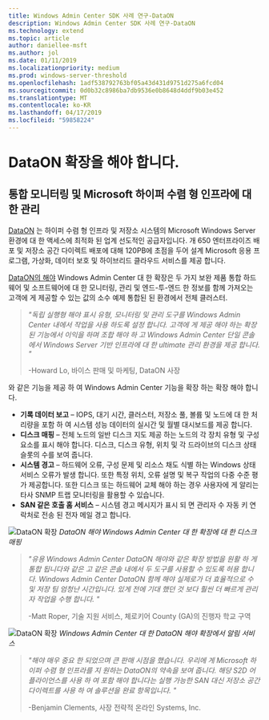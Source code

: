 ```yaml
---
title: Windows Admin Center SDK 사례 연구-DataON
description: Windows Admin Center SDK 사례 연구-DataON
ms.technology: extend
ms.topic: article
author: daniellee-msft
ms.author: jol
ms.date: 01/11/2019
ms.localizationpriority: medium
ms.prod: windows-server-threshold
ms.openlocfilehash: 1adf538792763bf05a43d431d9751d275a6fcd04
ms.sourcegitcommit: 0d0b32c8986ba7db9536e0b8648d4ddf9b03e452
ms.translationtype: MT
ms.contentlocale: ko-KR
ms.lasthandoff: 04/17/2019
ms.locfileid: "59858224"
---
```

# <a name="dataon-must-extension"></a>DataON 확장을 해야 합니다.

## <a name="integrated-monitoring-and-management-for-microsoft-hyper-converged-infrastructure"></a>통합 모니터링 및 Microsoft 하이퍼 수렴 형 인프라에 대 한 관리

[DataON](http://www.dataonstorage.com/) 는 하이퍼 수렴 형 인프라 및 저장소 시스템의 Microsoft Windows Server 환경에 대 한 액세스에 최적화 된 업계 선도적인 공급자입니다. 개 650 엔터프라이즈 배포 및 저장소 공간 다이렉트 배포에 대해 120PB에 초점을 두어 설계 Microsoft 응용 프로그램, 가상화, 데이터 보호 및 하이브리드 클라우드 서비스를 제공 합니다.

[DataON의 해야](http://www.dataonstorage.com/must) Windows Admin Center 대 한 확장은 두 가지 보완 제품 통합 하드웨어 및 소프트웨어에 대 한 모니터링, 관리 및 엔드-투-엔드 한 정보를 함께 가져오는 고객에 게 제공할 수 있는 값의 소수 예제 통합된 된 환경에서 전체 클러스터.

> <cite>"독립 실행형 해야 표시 유형, 모니터링 및 관리 도구를 Windows Admin Center 내에서 작업을 사용 하도록 설정 합니다. 고객에 게 제공 해야 하는 확장된 기능에서 이익을 하며 조합 해야 하 고 Windows Admin Center 단일 콘솔에서 Windows Server 기반 인프라에 대 한 ultimate 관리 환경을 제공 합니다. "</cite>
>
> -Howard Lo, 바이스 판매 및 마케팅, DataON 사장

와 같은 기능을 제공 하 여 Windows Admin Center 기능을 확장 하는 확장 해야 합니다.
- **기록 데이터 보고** – IOPS, 대기 시간, 클러스터, 저장소 풀, 볼륨 및 노드에 대 한 처리량을 포함 하 여 시스템 성능 데이터의 실시간 및 월별 대시보드를 제공 합니다.
- **디스크 매핑** – 전체 노드의 일반 디스크 지도 제공 하는 노드의 각 장치 유형 및 구성 요소를 표시 해야 합니다. 디스크, 디스크 유형, 위치 및 각 드라이브의 디스크 상태 슬롯의 수를 보여 줍니다.
- **시스템 경고** – 하드웨어 오류, 구성 문제 및 리소스 채도 식별 하는 Windows 상태 서비스 오류가 발생 합니다. 또한 특정 위치, 오류 설명 및 복구 작업의 다중 수준 평가 제공합니다. 또한 디스크 또는 하드웨어 교체 해야 하는 경우 사용자에 게 알리는 타사 SNMP 트랩 모니터링을 활용할 수 있습니다.
- **SAN 같은 호출 홈 서비스** – 시스템 경고 메시지가 표시 되 면 관리자 수 자동 키 연락처로 전송 된 전자 메일 경고 합니다.

![DataON 확장](../../media/extend-case-study-dataon/dataon-1.png)
*DataON 해야 Windows Admin Center 대 한 확장에 대 한 디스크 매핑*

> <cite>"유용 Windows Admin Center DataON 해야와 같은 확장 방법을 원활 하 게 통합 됩니다와 같은 고 같은 콘솔 내에서 두 도구를 사용할 수 있도록 허용 합니다. Windows Admin Center DataON 함께 해야 실제로가 더 효율적으로 수 및 저장 팀 엄청난 시간입니다. 있게 전에 기대 했던 것 보다 훨씬 더 빠르게 관리자 작업을 수행 합니다. "</cite>
>
> -Matt Roper, 기술 지원 서비스, 체로키어 County (GA)의 진행자 학교 구역

![DataON 확장](../../media/extend-case-study-dataon/dataon-2.png)
*Windows Admin Center 대 한 DataON 해야 확장에서 알림 서비스*

> <cite>"해야 매우 중요 한 되었으며 큰 판매 시점을 했습니다. 우리에 게 Microsoft 하이퍼 수렴 형 인프라를 지 원하는 DataON의 약속을 보여 줍니다. 해당 S2D 어플라이언스를 사용 하 여 포함 해야 합니다는 실행 가능한 SAN 대신 저장소 공간 다이렉트를 사용 하 여 솔루션을 완료 항목입니다. " </cite>
>
> -Benjamin Clements, 사장 전략적 온라인 Systems, Inc.